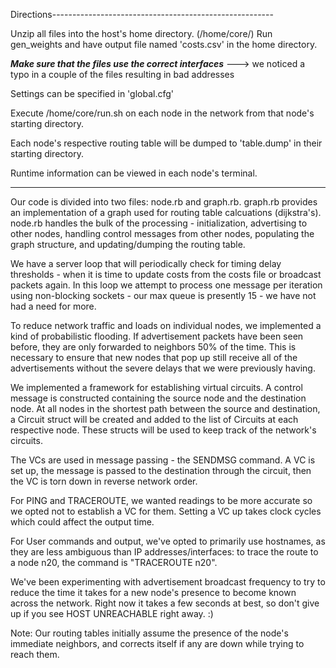Directions-------------------------------------------------------

Unzip all files into the host's home directory. (/home/core/)
Run gen_weights and have output file named 'costs.csv' in the home directory.

***Make sure that the files use the correct interfaces***
---> we noticed a typo in a couple of the files resulting in bad addresses

Settings can be specified in 'global.cfg'

Execute /home/core/run.sh on each node in the network from that node's 
starting directory.

Each node's respective routing table will be dumped to 'table.dump' in their 
starting directory.

Runtime information can be viewed in each node's terminal.

-----------------------------------------------------------------

Our code is divided into two files: node.rb and graph.rb. graph.rb provides
an implementation of a graph used for routing table calcuations (dijkstra's). 
node.rb handles the bulk of the processing - initialization, advertising to 
other nodes, handling control messages from other nodes, populating the graph structure, and updating/dumping the routing table.

We have a server loop that will periodically check for timing delay 
thresholds - when it is time to update costs from the costs file or broadcast 
packets again. In this loop we attempt to process one message per iteration 
using non-blocking sockets - our max queue is presently 15 - we have not had 
a need for more.

To reduce network traffic and loads on individual nodes, we implemented a
kind of probabilistic flooding. If advertisement packets have been seen
before, they are only forwarded to neighbors 50% of the time. This is
necessary to ensure that new nodes that pop up still receive all of the
advertisements without the severe delays that we were previously having.

We implemented a framework for establishing virtual circuits. A control 
message is constructed containing the source node and the destination node. 
At all nodes in the shortest path between the source and destination, a 
Circuit struct will be created and added to the list of Circuits at each 
respective node. These structs will be used to keep track of the network's 
circuits.

The VCs are used in message passing - the SENDMSG command. A VC is set up,
the message is passed to the destination through the circuit, then the VC
is torn down in reverse network order.

For PING and TRACEROUTE, we wanted readings to be more accurate so we 
opted not to establish a VC for them. Setting a VC up takes clock cycles
which could affect the output time.

For User commands and output, we've opted to primarily use hostnames, as
they are less ambiguous than IP addresses/interfaces: to trace the route
to a node n20, the command is "TRACEROUTE n20".

We've been experimenting with advertisement broadcast frequency to try
to reduce the time it takes for a new node's presence to become known 
across the network. Right now it takes a few seconds at best, so don't
give up if you see HOST UNREACHABLE right away. :)

Note: Our routing tables initially assume the presence of the node's 
immediate neighbors, and corrects itself if any are down while trying to 
reach them.
